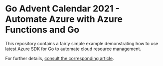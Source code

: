 # Go Advent Calendar 2021 - Automate Azure with Azure Functions and Go

This repository contains a fairly simple example demonstrating how to use latest Azure SDK for Go to automate cloud resource management.

For further details, [consult the corresponding article](https://www.thorsten-hans.com/automate-azure-with-azure-functions-and-go/).

